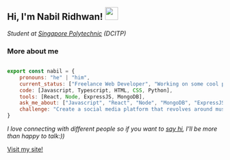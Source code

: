 <h2> Hi, I'm Nabil Ridhwan! <img src="https://media.giphy.com/media/3o7TKMt1VVNkHV2PaE/giphy.gif" width="30"></h2>

*Student at [Singapore Polytechnic](https://www.sp.edu.sg/) (DCITP)*

### More about me
```javascript

export const nabil = {
    pronouns: "he" | "him",
    current_status: ["Freelance Web Developer", "Working on some cool personal projects"],
    code: [Javascript, Typescript, HTML, CSS, Python],
    tools: [React, Node, ExpressJS, MongoDB],
    ask_me_about: ["Javascript", "React", "Node", "MongoDB", "ExpressJS", "Web Development"],
    challenge: "Create a social media platform that revolves around music!"
}

```

*I love connecting with different people so if you want to [say hi](mailto:nabridhwan@gmail.com), I'll be more than happy to talk:))*

[Visit my site!](https://nabilridhwan.github.io)
